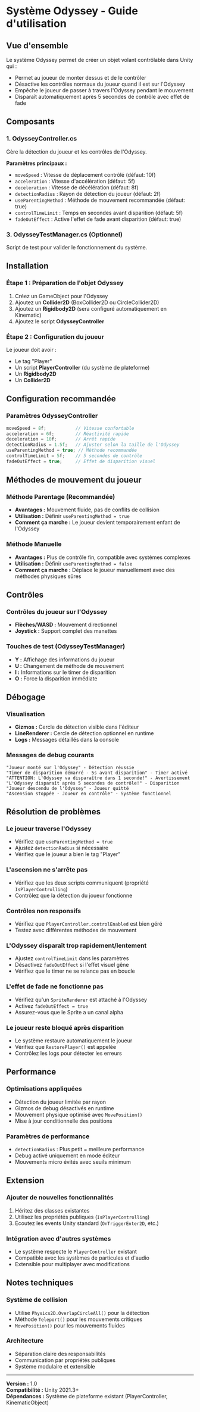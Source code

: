 # Système Odyssey - Guide d'utilisation

## Vue d'ensemble

Le système Odyssey permet de créer un objet volant contrôlable dans Unity qui :
- Permet au joueur de monter dessus et de le contrôler
- Désactive les contrôles normaux du joueur quand il est sur l'Odyssey
- Empêche le joueur de passer à travers l'Odyssey pendant le mouvement
- Disparaît automatiquement après 5 secondes de contrôle avec effet de fade

## Composants

### 1. OdysseyController.cs
Gère la détection du joueur et les contrôles de l'Odyssey.

**Paramètres principaux :**
- `moveSpeed` : Vitesse de déplacement contrôlé (défaut: 10f)
- `acceleration` : Vitesse d'accélération (défaut: 5f)
- `deceleration` : Vitesse de décélération (défaut: 8f)
- `detectionRadius` : Rayon de détection du joueur (défaut: 2f)
- `useParentingMethod` : Méthode de mouvement recommandée (défaut: true)
- `controlTimeLimit` : Temps en secondes avant disparition (défaut: 5f)
- `fadeOutEffect` : Active l'effet de fade avant disparition (défaut: true)

### 3. OdysseyTestManager.cs (Optionnel)
Script de test pour valider le fonctionnement du système.

## Installation

### Étape 1 : Préparation de l'objet Odyssey
1. Créez un GameObject pour l'Odyssey
2. Ajoutez un **Collider2D** (BoxCollider2D ou CircleCollider2D)
3. Ajoutez un **Rigidbody2D** (sera configuré automatiquement en Kinematic)
4. Ajoutez le script **OdysseyController**

### Étape 2 : Configuration du joueur
Le joueur doit avoir :
- Le tag "Player"
- Un script **PlayerController** (du système de plateforme)
- Un **Rigidbody2D**
- Un **Collider2D**

## Configuration recommandée

### Paramètres OdysseyController
```csharp
moveSpeed = 8f;           // Vitesse confortable
acceleration = 6f;        // Réactivité rapide
deceleration = 10f;       // Arrêt rapide
detectionRadius = 1.5f;   // Ajuster selon la taille de l'Odyssey
useParentingMethod = true; // Méthode recommandée
controlTimeLimit = 5f;    // 5 secondes de contrôle
fadeOutEffect = true;     // Effet de disparition visuel
```

## Méthodes de mouvement du joueur

### Méthode Parentage (Recommandée)
- **Avantages :** Mouvement fluide, pas de conflits de collision
- **Utilisation :** Définir `useParentingMethod = true`
- **Comment ça marche :** Le joueur devient temporairement enfant de l'Odyssey

### Méthode Manuelle
- **Avantages :** Plus de contrôle fin, compatible avec systèmes complexes
- **Utilisation :** Définir `useParentingMethod = false`
- **Comment ça marche :** Déplace le joueur manuellement avec des méthodes physiques sûres

## Contrôles

### Contrôles du joueur sur l'Odyssey
- **Flèches/WASD :** Mouvement directionnel
- **Joystick :** Support complet des manettes

### Touches de test (OdysseyTestManager)
- **Y :** Affichage des informations du joueur
- **U :** Changement de méthode de mouvement
- **I :** Informations sur le timer de disparition
- **O :** Force la disparition immédiate

## Débogage

### Visualisation
- **Gizmos :** Cercle de détection visible dans l'éditeur
- **LineRenderer :** Cercle de détection optionnel en runtime
- **Logs :** Messages détaillés dans la console

### Messages de debug courants
```
"Joueur monté sur l'Odyssey" - Détection réussie
"Timer de disparition démarré - 5s avant disparition" - Timer activé
"ATTENTION: L'Odyssey va disparaître dans 1 seconde!" - Avertissement
"L'Odyssey disparaît après 5 secondes de contrôle!" - Disparition
"Joueur descendu de l'Odyssey" - Joueur quitté
"Ascension stoppée - Joueur en contrôle" - Système fonctionnel
```

## Résolution de problèmes

### Le joueur traverse l'Odyssey
- Vérifiez que `useParentingMethod = true`
- Ajustez `detectionRadius` si nécessaire
- Vérifiez que le joueur a bien le tag "Player"

### L'ascension ne s'arrête pas
- Vérifiez que les deux scripts communiquent (propriété `IsPlayerControlling`)
- Contrôlez que la détection du joueur fonctionne

### Contrôles non responsifs
- Vérifiez que `PlayerController.controlEnabled` est bien géré
- Testez avec différentes méthodes de mouvement

### L'Odyssey disparaît trop rapidement/lentement
- Ajustez `controlTimeLimit` dans les paramètres
- Désactivez `fadeOutEffect` si l'effet visuel gêne
- Vérifiez que le timer ne se relance pas en boucle

### L'effet de fade ne fonctionne pas
- Vérifiez qu'un `SpriteRenderer` est attaché à l'Odyssey
- Activez `fadeOutEffect = true`
- Assurez-vous que le Sprite a un canal alpha

### Le joueur reste bloqué après disparition
- Le système restaure automatiquement le joueur
- Vérifiez que `RestorePlayer()` est appelée
- Contrôlez les logs pour détecter les erreurs

## Performance

### Optimisations appliquées
- Détection du joueur limitée par rayon
- Gizmos de debug désactivés en runtime
- Mouvement physique optimisé avec `MovePosition()`
- Mise à jour conditionnelle des positions

### Paramètres de performance
- `detectionRadius` : Plus petit = meilleure performance
- Debug activé uniquement en mode éditeur
- Mouvements micro évités avec seuils minimum

## Extension

### Ajouter de nouvelles fonctionnalités
1. Héritez des classes existantes
2. Utilisez les propriétés publiques (`IsPlayerControlling`)
3. Écoutez les events Unity standard (`OnTriggerEnter2D`, etc.)

### Intégration avec d'autres systèmes
- Le système respecte le `PlayerController` existant
- Compatible avec les systèmes de particules et d'audio
- Extensible pour multiplayer avec modifications

## Notes techniques

### Système de collision
- Utilise `Physics2D.OverlapCircleAll()` pour la détection
- Méthode `Teleport()` pour les mouvements critiques
- `MovePosition()` pour les mouvements fluides

### Architecture
- Séparation claire des responsabilités
- Communication par propriétés publiques
- Système modulaire et extensible

---

**Version :** 1.0  
**Compatibilité :** Unity 2021.3+  
**Dépendances :** Système de plateforme existant (PlayerController, KinematicObject)
